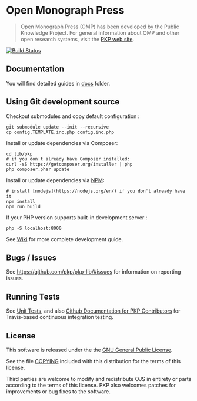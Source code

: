# Open Monograph Press

> Open Monograph Press (OMP) has been developed by the Public Knowledge Project. For general information about OMP and other open research systems, visit the [PKP web site][pkp].

[![Build Status](https://travis-ci.org/pkp/omp.svg?branch=master)](https://travis-ci.org/pkp/omp)

## Documentation

You will find detailed guides in [docs](docs) folder.

## Using Git development source

Checkout submodules and copy default configuration :

    git submodule update --init --recursive
    cp config.TEMPLATE.inc.php config.inc.php

Install or update dependencies via Composer:

    cd lib/pkp
    # if you don't already have Composer installed:
    curl -sS https://getcomposer.org/installer | php
    php composer.phar update

Install or update dependencies via [NPM](https://www.npmjs.com/):

    # install [nodejs](https://nodejs.org/en/) if you don't already have it
    npm install
    npm run build

If your PHP version supports built-in development server :

    php -S localhost:8000

See [Wiki][wiki-dev] for more complete development guide.

## Bugs / Issues

See https://github.com/pkp/pkp-lib/#issues for information on reporting issues.

## Running Tests

See [Unit Tests](https://pkp.sfu.ca/wiki/index.php?title=Unit_Tests), and also [Github Documentation for PKP Contributors](https://pkp.sfu.ca/wiki/index.php?title=Github_Documentation_for_PKP_Contributors) for Travis-based continuous integration testing.

## License

This software is released under the the [GNU General Public License][gpl-licence].

See the file [COPYING][gpl-licence] included with this distribution for the terms
of this license.

Third parties are welcome to modify and redistribute OJS in entirety or parts
according to the terms of this license. PKP also welcomes patches for
improvements or bug fixes to the software.

[pkp]: http://pkp.sfu.ca/
[readme]: docs/README
[wiki-dev]: http://pkp.sfu.ca/wiki/index.php/HOW-TO_check_out_PKP_applications_from_git
[php-unit]: http://phpunit.de/
[gpl-licence]: docs/COPYING
